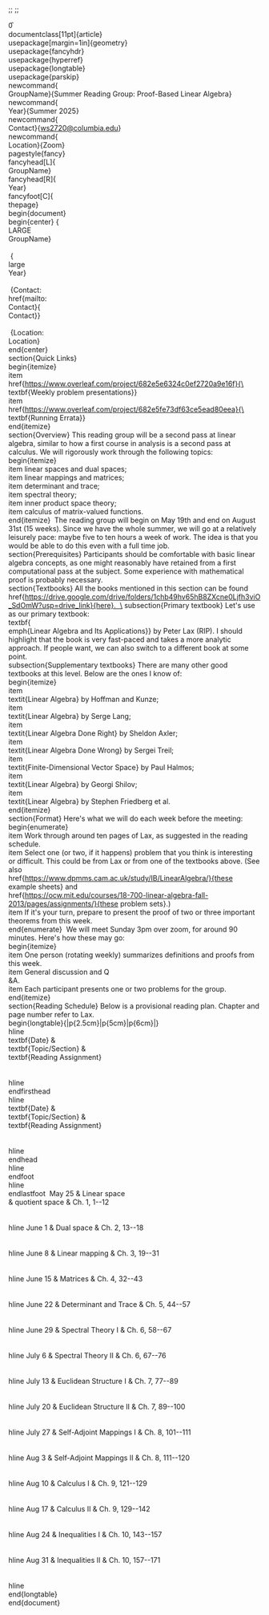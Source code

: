 ;; ;;

0̑\
documentclass\[11pt\]{article} \
usepackage\[margin=1in\]{geometry} \
usepackage{fancyhdr} \
usepackage{hyperref} \
usepackage{longtable} \
usepackage{parskip}  \
newcommand{\
GroupName}{Summer Reading Group: Proof-Based Linear Algebra} \
newcommand{\
Year}{Summer 2025} \
newcommand{\
Contact}{ws2720@columbia.edu} \
newcommand{\
Location}{Zoom}  \
pagestyle{fancy} \
fancyhead\[L\]{\
GroupName} \
fancyhead\[R\]{\
Year} \
fancyfoot\[C\]{\
thepage}  \
begin{document}  \
begin{center} {\
LARGE\
GroupName}\
\
 {\
large\
Year}\
\
 {Contact:\
href{mailto:\
Contact}{\
Contact}}\
\
 {Location:\
Location} \
end{center}    \
section{Quick Links} \
begin{itemize} \
item\
href{https://www.overleaf.com/project/682e5e6324c0ef2720a9e16f}{\
textbf{Weekly problem presentations}} \
item\
href{https://www.overleaf.com/project/682e5fe73df63ce5ead80eea}{\
textbf{Running Errata}} \
end{itemize}  \
section{Overview} This reading group will be a second pass at linear
algebra, similar to how a first course in analysis is a second pass at
calculus. We will rigorously work through the following topics: \
begin{itemize} \
item linear spaces and dual spaces; \
item linear mappings and matrices; \
item determinant and trace; \
item spectral theory; \
item inner product space theory; \
item calculus of matrix-valued functions. \
end{itemize}  The reading group will begin on May 19th and end on August
31st (15 weeks). Since we have the whole summer, we will go at a
relatively leisurely pace: maybe five to ten hours a week of work. The
idea is that you would be able to do this even with a full time job.  \
section{Prerequisites} Participants should be comfortable with basic
linear algebra concepts, as one might reasonably have retained from a
first computational pass at the subject. Some experience with
mathematical proof is probably necessary.  \
section{Textbooks} All the books mentioned in this section can be found\
href{https://drive.google.com/drive/folders/1chb49hv65hB8ZXcne0Ljfh3viO_SdOmW?usp=drive_link}{here}.  \
subsection{Primary textbook} Let's use as our primary textbook:\
textbf{\
emph{Linear Algebra and Its Applications}} by Peter Lax (RIP). I should
highlight that the book is very fast-paced and takes a more analytic
approach. If people want, we can also switch to a different book at some
point.  \
subsection{Supplementary textbooks} There are many other good textbooks
at this level. Below are the ones I know of: \
begin{itemize} \
item\
textit{Linear Algebra} by Hoffman and Kunze; \
item\
textit{Linear Algebra} by Serge Lang; \
item\
textit{Linear Algebra Done Right} by Sheldon Axler; \
item\
textit{Linear Algebra Done Wrong} by Sergei Treil; \
item\
textit{Finite-Dimensional Vector Space} by Paul Halmos; \
item\
textit{Linear Algebra} by Georgi Shilov; \
item\
textit{Linear Algebra} by Stephen Friedberg et al. \
end{itemize}  \
section{Format} Here's what we will do each week before the meeting: \
begin{enumerate} \
item Work through around ten pages of Lax, as suggested in the reading
schedule. \
item Select one (or two, if it happens) problem that you think is
interesting or difficult. This could be from Lax or from one of the
textbooks above. (See also\
href{https://www.dpmms.cam.ac.uk/study/IB/LinearAlgebra/}{these example
sheets} and\
href{https://ocw.mit.edu/courses/18-700-linear-algebra-fall-2013/pages/assignments/}{these
problem sets}.) \
item If it's your turn, prepare to present the proof of two or three
important theorems from this week. \
end{enumerate}  We will meet Sunday 3pm over zoom, for around 90
minutes. Here's how these may go: \
begin{itemize} \
item One person (rotating weekly) summarizes definitions and proofs from
this week. \
item General discussion and Q\
&A. \
item Each participant presents one or two problems for the group. \
end{itemize}  \
section{Reading Schedule} Below is a provisional reading plan. Chapter
and page number refer to Lax. \
begin{longtable}{\|p{2.5cm}\|p{5cm}\|p{6cm}\|} \
hline \
textbf{Date} &\
textbf{Topic/Section} &\
textbf{Reading Assignment}\
\
\
hline \
endfirsthead \
hline \
textbf{Date} &\
textbf{Topic/Section} &\
textbf{Reading Assignment}\
\
\
hline \
endhead \
hline \
endfoot \
hline \
endlastfoot  May 25 & Linear space\
& quotient space & Ch. 1, 1--12\
\
\
hline June 1 & Dual space & Ch. 2, 13--18\
\
\
hline June 8 & Linear mapping & Ch. 3, 19--31\
\
\
hline June 15 & Matrices & Ch. 4, 32--43\
\
\
hline June 22 & Determinant and Trace & Ch. 5, 44--57\
\
\
hline June 29 & Spectral Theory I & Ch. 6, 58--67\
\
\
hline July 6 & Spectral Theory II & Ch. 6, 67--76\
\
\
hline July 13 & Euclidean Structure I & Ch. 7, 77--89\
\
\
hline July 20 & Euclidean Structure II & Ch. 7, 89--100\
\
\
hline July 27 & Self-Adjoint Mappings I & Ch. 8, 101--111\
\
\
hline Aug 3 & Self-Adjoint Mappings II & Ch. 8, 111--120\
\
\
hline Aug 10 & Calculus I & Ch. 9, 121--129\
\
\
hline Aug 17 & Calculus II & Ch. 9, 129--142\
\
\
hline Aug 24 & Inequalities I & Ch. 10, 143--157\
\
\
hline Aug 31 & Inequalities II & Ch. 10, 157--171\
\
\
hline  \
end{longtable}  \
end{document}
